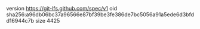 version https://git-lfs.github.com/spec/v1
oid sha256:a96db06bc37a96566e87bf39be3fe386de7bc5056a91a5ede6d3bfdd16944c7b
size 4425
